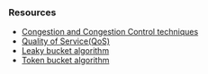 ### Resources
- [Congestion and Congestion Control techniques](https://www.geeksforgeeks.org/congestion-control-techniques-in-computer-networks/)
- [Quality of Service(QoS)](https://www.fortinet.com/resources/cyberglossary/qos-quality-of-service#:~:text=Quality%20of%20service%20(QoS)%20is,prioritizing%20specific%20high%2Dperformance%20applications.)
- [Leaky bucket algorithm](https://www.geeksforgeeks.org/leaky-bucket-algorithm/)
- [Token bucket algorithm](https://www.tutorialspoint.com/what-is-token-bucket-algorithm-in-computer-networks)

